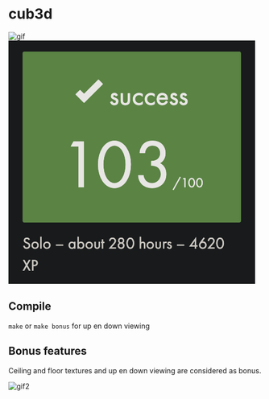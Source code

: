 # cub3d

![gif](https://github.com/rubenoid/cub3d/blob/main/sprite.gif?raw=true)
![mark](https://github.com/rubenoid/cub3d/blob/main/cub3d_mark.png?raw=true)

## Compile
`make` or `make bonus` for up en down viewing

## Bonus features
Ceiling and floor textures and up en down viewing are considered as bonus.

![gif2](https://github.com/rubenoid/cub3d/blob/main/remb.gif?raw=true)
